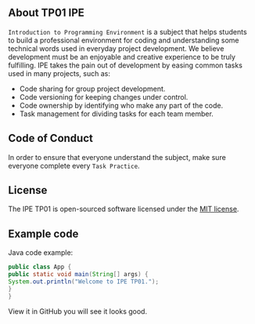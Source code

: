 ## About TP01 IPE

`Introduction to Programming Environment` is a subject that helps students to
build a professional environment for coding and understanding some technical
words used in everyday project development. We believe development must be an
enjoyable and creative experience to be truly fulfilling. IPE takes the pain out
of development by easing common tasks used in many projects, such as:

- Code sharing for group project development.
- Code versioning for keeping changes under control.
- Code ownership by identifying who make any part of the code.
- Task management for dividing tasks for each team member.

## Code of Conduct

In order to ensure that everyone understand the subject, make sure everyone
complete every `Task Practice`.

## License

The IPE TP01 is open-sourced software licensed under the [MIT
license](https://opensource.org/licenses/MIT).

## Example code

Java code example:

```Java
public class App {
public static void main(String[] args) {
System.out.println("Welcome to IPE TP01.");
}
}
```

View it in GitHub you will see it looks good.
